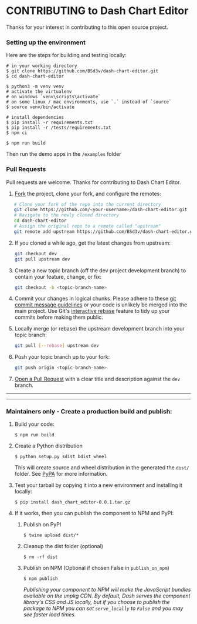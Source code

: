# CONTRIBUTING to Dash Chart Editor

Thanks for your interest in contributing to this open source project.

### Setting up the environment
Here are the steps for building and testing locally:

```
# in your working directory
$ git clone https://github.com/BSd3v/dash-chart-editor.git
$ cd dash-chart-editor

$ python3 -m venv venv
# activate the virtualenv
# on windows `venv\scripts\activate`
# on some linux / mac environments, use `.` instead of `source`
$ source venv/bin/activate

# install dependencies
$ pip install -r requirements.txt 
$ pip install -r /tests/requirements.txt
$ npm ci

$ npm run build  
```
Then run the demo apps in the `/examples` folder



### Pull Requests

Pull requests are welcome. Thanks for contributing to Dash Chart Editor.

1. [Fork](https://help.github.com/articles/fork-a-repo/) the project, clone your fork,
   and configure the remotes:

```bash
   # Clone your fork of the repo into the current directory
   git clone https://github.com/<your-username>/dash-chart-editor.git
   # Navigate to the newly cloned directory
   cd dash-chart-editor
   # Assign the original repo to a remote called "upstream"
   git remote add upstream https://github.com/BSd3v/dash-chart-editor.git
```

2. If you cloned a while ago, get the latest changes from upstream:

   ```bash
   git checkout dev
   git pull upstream dev
   ```

3. Create a new topic branch (off the dev project development branch) to
   contain your feature, change, or fix:

   ```bash
   git checkout -b <topic-branch-name>
   ```

4. Commit your changes in logical chunks. Please adhere to these [git commit
   message guidelines](https://tbaggery.com/2008/04/19/a-note-about-git-commit-messages.html)
   or your code is unlikely be merged into the main project. Use Git's
   [interactive rebase](https://help.github.com/articles/about-git-rebase/)
   feature to tidy up your commits before making them public.

5. Locally merge (or rebase) the upstream development branch into your topic branch:

   ```bash
   git pull [--rebase] upstream dev
   ```

6. Push your topic branch up to your fork:

   ```bash
   git push origin <topic-branch-name>
   ```

7. [Open a Pull Request](https://help.github.com/articles/about-pull-requests/)
   with a clear title and description against the `dev` branch.

------------
------------

### Maintainers only - Create a production build and publish:

1. Build your code:
    ```
    $ npm run build
    ```
2. Create a Python distribution
    ```
    $ python setup.py sdist bdist_wheel
    ```
    This will create source and wheel distribution in the generated the `dist/` folder.
    See [PyPA](https://packaging.python.org/guides/distributing-packages-using-setuptools/#packaging-your-project)
    for more information.

3. Test your tarball by copying it into a new environment and installing it locally:
    ```
    $ pip install dash_chart_editor-0.0.1.tar.gz
    ```

4. If it works, then you can publish the component to NPM and PyPI:
    1. Publish on PyPI
        ```
        $ twine upload dist/*
        ```
    2. Cleanup the dist folder (optional)
        ```
        $ rm -rf dist
        ```
    3. Publish on NPM (Optional if chosen False in `publish_on_npm`)
        ```
        $ npm publish
        ```
        _Publishing your component to NPM will make the JavaScript bundles available on the unpkg CDN. By default, Dash serves the component library's CSS and JS locally, but if you choose to publish the package to NPM you can set `serve_locally` to `False` and you may see faster load times._
